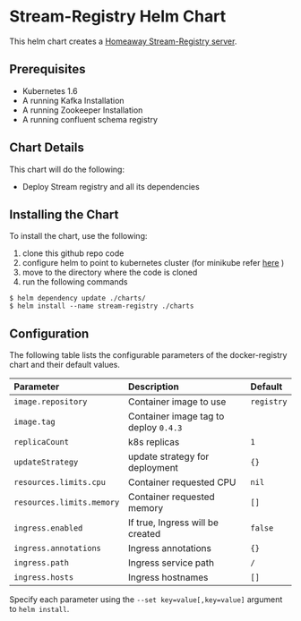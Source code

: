 # Stream-Registry Helm Chart
This helm chart creates a [Homeaway Stream-Registry server](https://homeaway.github.io/stream-registry/).

## Prerequisites
* Kubernetes 1.6
* A running Kafka Installation
* A running Zookeeper Installation
* A running confluent schema registry

## Chart Details

This chart will do the following:

* Deploy Stream registry and all its dependencies

## Installing the Chart

To install the chart, use the following:
1. clone this github repo code
2. configure helm to point to kubernetes cluster (for minikube refer [here](https://docs.helm.sh/using_helm/) )
3. move to the directory where the code is cloned
4. run the following commands
```console
$ helm dependency update ./charts/
$ helm install --name stream-registry ./charts
```

## Configuration

The following table lists the configurable parameters of the docker-registry chart and
their default values.

| Parameter                   | Description                                                                                | Default         |
|:----------------------------|:-------------------------------------------------------------------------------------------|:----------------|
| `image.repository`          | Container image to use                                                                     | `registry`      |
| `image.tag`                 | Container image tag to deploy                                                                 `0.4.3`
| `replicaCount`              | k8s replicas                                                                               | `1`             |
| `updateStrategy`            | update strategy for deployment                                                             | `{}`            |
| `resources.limits.cpu`      | Container requested CPU                                                                    | `nil`           |
| `resources.limits.memory`   | Container requested memory                                                               | `[]`            |
| `ingress.enabled`           | If true, Ingress will be created                                                           | `false`         |
| `ingress.annotations`       | Ingress annotations                                                                        | `{}`            |
| `ingress.path`              | Ingress service path                                                                       | `/`             |
| `ingress.hosts`             | Ingress hostnames                                                                          | `[]`            |

Specify each parameter using the `--set key=value[,key=value]` argument to
`helm install`.
